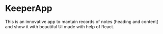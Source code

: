 # KeeperApp
This is an innovative app to mantain records of notes (heading and content) and show it with beautiful UI made with help of React.
